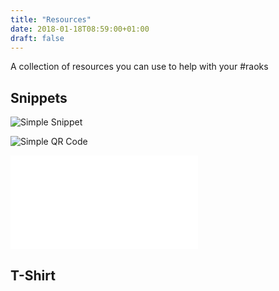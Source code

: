 ```yaml
---
title: "Resources"
date: 2018-01-18T08:59:00+01:00
draft: false
---
```

A collection of resources you can use to help with your #raoks

## Snippets
![Simple Snippet](/raok-hashtag-simple.jpg)

![Simple QR Code](/raok-qrcode-simple.jpg)

![PDF](/raok-snippets.pdf)
## T-Shirt
